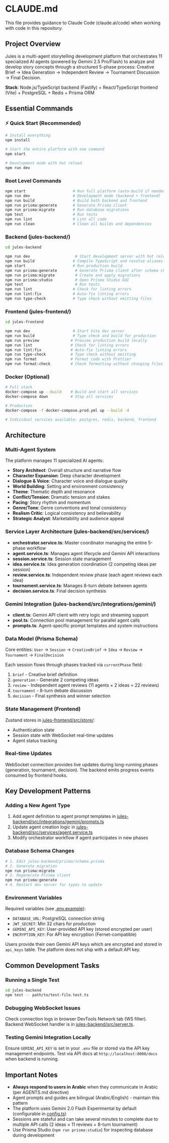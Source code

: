 # CLAUDE.md

This file provides guidance to Claude Code (claude.ai/code) when working with code in this repository.

## Project Overview

Jules is a multi-agent storytelling development platform that orchestrates 11 specialized AI agents (powered by Gemini 2.5 Pro/Flash) to analyze and develop story concepts through a structured 5-phase process: Creative Brief → Idea Generation → Independent Review → Tournament Discussion → Final Decision.

**Stack**: Node.js/TypeScript backend (Fastify) + React/TypeScript frontend (Vite) + PostgreSQL + Redis + Prisma ORM

## Essential Commands

### ⚡ Quick Start (Recommended)
```bash
# Install everything
npm install

# Start the entire platform with one command
npm start

# Development mode with hot reload
npm run dev
```

### Root Level Commands
```bash
npm start                     # Run full platform (auto-build if needed)
npm run dev                   # Development mode (backend + frontend)
npm run build                 # Build both backend and frontend
npm run prisma:generate       # Generate Prisma client
npm run prisma:migrate        # Run database migrations
npm test                      # Run tests
npm run lint                  # Lint all code
npm run clean                 # Clean all builds and dependencies
```

### Backend (jules-backend/)
```bash
cd jules-backend

npm run dev                    # Start development server with hot reload
npm run build                 # Compile TypeScript and resolve aliases
npm start                     # Run production build
npm run prisma:generate        # Generate Prisma client after schema changes
npm run prisma:migrate         # Create and apply migrations
npm run prisma:studio          # Open Prisma Studio GUI
npm test                       # Run tests
npm run lint                  # Check for linting errors
npm run lint:fix              # Auto-fix linting errors
npm run type-check            # Type check without emitting files
```

### Frontend (jules-frontend/)
```bash
cd jules-frontend

npm run dev                   # Start Vite dev server
npm run build                 # Type check and build for production
npm run preview              # Preview production build locally
npm run lint                 # Check for linting errors
npm run lint:fix             # Auto-fix linting errors
npm run type-check           # Type check without emitting
npm run format               # Format code with Prettier
npm run format:check         # Check formatting without changing files
```

### Docker (Optional)
```bash
# Full stack
docker-compose up --build    # Build and start all services
docker-compose down          # Stop all services

# Production
docker-compose -f docker-compose.prod.yml up --build -d

# Individual services available: postgres, redis, backend, frontend
```

## Architecture

### Multi-Agent System
The platform manages 11 specialized AI agents:
- **Story Architect**: Overall structure and narrative flow
- **Character Expansion**: Deep character development
- **Dialogue & Voice**: Character voice and dialogue quality
- **World Building**: Setting and environment consistency
- **Theme**: Thematic depth and resonance
- **Conflict/Tension**: Dramatic tension and stakes
- **Pacing**: Story rhythm and momentum
- **Genre/Tone**: Genre conventions and tonal consistency
- **Realism Critic**: Logical consistency and believability
- **Strategic Analyst**: Marketability and audience appeal

### Service Layer Architecture (jules-backend/src/services/)
- **orchestrator.service.ts**: Master coordinator managing the entire 5-phase workflow
- **agent.service.ts**: Manages agent lifecycle and Gemini API interactions
- **session.service.ts**: Session state management
- **idea.service.ts**: Idea generation coordination (2 competing ideas per session)
- **review.service.ts**: Independent review phase (each agent reviews each idea)
- **tournament.service.ts**: Manages 8-turn debate between agents
- **decision.service.ts**: Final decision synthesis

### Gemini Integration (jules-backend/src/integrations/gemini/)
- **client.ts**: Gemini API client with retry logic and streaming support
- **pool.ts**: Connection pool management for parallel agent calls
- **prompts.ts**: Agent-specific prompt templates and system instructions

### Data Model (Prisma Schema)
Core entities: `User` → `Session` → `CreativeBrief` → `Idea` → `Review` → `Tournament` → `FinalDecision`

Each session flows through phases tracked via `currentPhase` field:
1. `brief` - Creative brief definition
2. `generation` - Generate 2 competing ideas
3. `review` - Independent agent reviews (11 agents × 2 ideas = 22 reviews)
4. `tournament` - 8-turn debate discussion
5. `decision` - Final synthesis and winner selection

### State Management (Frontend)
Zustand stores in [jules-frontend/src/store/](jules-frontend/src/store/):
- Authentication state
- Session state with WebSocket real-time updates
- Agent status tracking

### Real-time Updates
WebSocket connection provides live updates during long-running phases (generation, tournament, decision). The backend emits progress events consumed by frontend hooks.

## Key Development Patterns

### Adding a New Agent Type
1. Add agent definition to agent prompt templates in [jules-backend/src/integrations/gemini/prompts.ts](jules-backend/src/integrations/gemini/prompts.ts)
2. Update agent creation logic in [jules-backend/src/services/agent.service.ts](jules-backend/src/services/agent.service.ts)
3. Modify orchestrator workflow if agent participates in new phases

### Database Schema Changes
```bash
# 1. Edit jules-backend/prisma/schema.prisma
# 2. Generate migration
npm run prisma:migrate
# 3. Regenerate Prisma client
npm run prisma:generate
# 4. Restart dev server for types to update
```

### Environment Variables
Required variables (see [.env.example](.env.example)):
- `DATABASE_URL`: PostgreSQL connection string
- `JWT_SECRET`: Min 32 chars for production
- `GEMINI_API_KEY`: User-provided API key (stored encrypted per user)
- `ENCRYPTION_KEY`: For API key encryption (Fernet-compatible)

Users provide their own Gemini API keys which are encrypted and stored in `api_keys` table. The platform does not ship with a default API key.

## Common Development Tasks

### Running a Single Test
```bash
cd jules-backend
npm test -- path/to/test-file.test.ts
```

### Debugging WebSocket Issues
Check connection logs in browser DevTools Network tab (WS filter). Backend WebSocket handler is in [jules-backend/src/server.ts](jules-backend/src/server.ts).

### Testing Gemini Integration Locally
Ensure `GEMINI_API_KEY` is set in your `.env` file or stored via the API key management endpoints. Test via API docs at `http://localhost:8000/docs` when backend is running.

## Important Notes

- **Always respond to users in Arabic** when they communicate in Arabic (per AGENTS.md directive)
- Agent prompts and guides are bilingual (Arabic/English) - maintain this pattern
- The platform uses Gemini 2.0 Flash Experimental by default (configurable in [config.ts](jules-backend/src/config.ts))
- Sessions are stateful and can take several minutes to complete due to multiple API calls (2 ideas × 11 reviews + 8-turn tournament)
- Use Prisma Studio (`npm run prisma:studio`) for inspecting database during development
